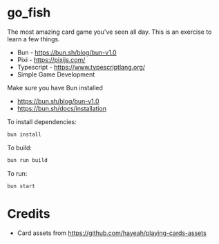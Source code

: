 # go_fish

The most amazing card game you've seen all day.
This is an exercise to learn a few things. 

* Bun - https://bun.sh/blog/bun-v1.0
* Pixi - https://pixijs.com/
* Typescript - https://www.typescriptlang.org/
* Simple Game Development


Make sure you have Bun installed
- https://bun.sh/blog/bun-v1.0
- https://bun.sh/docs/installation

To install dependencies:
```bash
bun install
```

To build:

```bash
bun run build
```

To run:

```bash
bun start
```

# Credits
* Card assets from https://github.com/hayeah/playing-cards-assets
